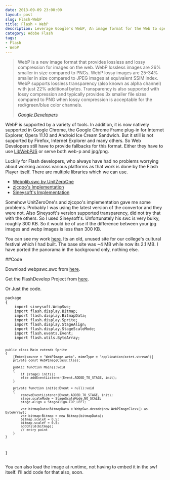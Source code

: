 ```yaml
---
date: 2013-09-09 23:00:00
layout: post
slug: Flash-WebP
title: Flash + WebP 
description: Leverage Google's WebP, An image format for the Web to speed up the loading time of your Flash Projects.
category: Adobe Flash
tags: 
- Flash
- WebP
---
```


> WebP is a new image format that provides lossless and lossy compression for images on the web. WebP lossless images are 26% smaller in size compared to PNGs. WebP lossy images are 25-34% smaller in size compared to JPEG images at equivalent SSIM index. WebP supports lossless transparency (also known as alpha channel) with just 22% additional bytes. Transparency is also supported with lossy compression and typically provides 3x smaller file sizes compared to PNG when lossy compression is acceptable for the red/green/blue color channels.
>
> <cite>[Google Developers](https://developers.google.com/speed/webp/)</cite>

WebP is supported by a variety of tools. In addition, it is now natively supported in Google Chrome, the Google Chrome Frame plug-in for Internet Explorer, Opera 11.10 and Android Ice Cream Sandwich. But it still is not supported by Firefox, Internet Explorer and many others. So Web Developers still have to provide fallbacks for this format. Either they have to use [LibWebPJS](http://libwebpjs.hohenlimburg.org/) or serve both web-p and jpg/png.

Luckily for Flash developers, who always have had no problems worrying about working across various platforms as that work is done by the Flash Player itself. There are multiple libraries which we can use.

<ul>
	<li><a href="http://unitzeroone.com/blog/2011/11/20/webp-decoder-for-flash/" target="_blank">Webplib.swc by UnitZeroOne</a></li>
	<li><a href="http://www.etherdream.com/webp/" target="_blank">zjcqoo's Implementation</a></li>
	<li><a href="http://www.sineysoft.com/post/114" target="_blank">Sineysoft's Implementation</a></li>
</ul>
 
Somehow UnitZeroOne's and zjcqoo's implementation gave me some problems. Probably I was using the latest version of the convertor and they were not. Also Sineysoft's version supported transparency, did not try that with the others. So I used Sineysoft's. Unfortunately his swc is very bulky, roughly 300 KB. So it would be of use if the difference between your jpg images and webp images is less than 300 KB.

You can see my work [here](http://www.bits-oasis.org/2011/webp/). Its an old, unused site for our college's cultural festival which I had built. The base site was ~4 MB while now its 2.1 MB. I have ported the panorama in the background only, nothing else.

##Code

Download webpswc.swc from [here](https://github.com/termvader/WebPDemo/blob/master/lib/webpswc.swc?raw=true).

Get the FlashDevelop Project from <a href="https://github.com/termvader/WebPDemo" target="_blank">here</a>.

Or Just the code.

<div class="highlight">
<pre><code>package 
{
    import sineysoft.WebpSwc;
	import flash.display.Bitmap;
	import flash.display.BitmapData;
	import flash.display.Sprite;
	import flash.display.StageAlign;
	import flash.display.StageScaleMode;
	import flash.events.Event;
	import flash.utils.ByteArray;
	
	public class Main extends Sprite 
	{
		[Embed(source = "WebPImage.webp", mimeType = "application/octet-stream")]
		private const WebPImageClass:Class;
		
		public function Main():void 
		{
			if (stage) init();
			else addEventListener(Event.ADDED_TO_STAGE, init);
		}
		
		private function init(e:Event = null):void 
		{
			removeEventListener(Event.ADDED_TO_STAGE, init);
			stage.scaleMode = StageScaleMode.NO_SCALE;
			stage.align = StageAlign.TOP_LEFT;
			
			var bitmapData:BitmapData = WebpSwc.decode(new WebPImageClass() as ByteArray);
			var bitmap:Bitmap = new Bitmap(bitmapData);
			bitmap.scaleX = 0.5;
			bitmap.scaleY = 0.5;
			addChild(bitmap);
			// entry point
		}	
	}	
}</code></pre>
</div>

You can also load the image at runtime, not having to embed it in the swf itself. I'll add code for that also, soon.
